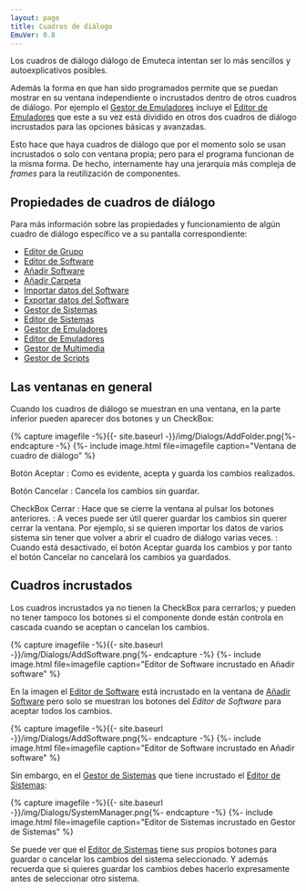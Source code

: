 ```yaml
---
layout: page
title: Cuadros de diálogo
EmuVer: 0.8
---
```


Los cuadros de diálogo diálogo de Emuteca intentan ser lo más sencillos y autoexplicativos posibles.

Además la forma en que han sido programados permite que se puedan mostrar en su ventana independiente o incrustados dentro de otros cuadros de diálogo. Por ejemplo el [Gestor de Emuladores](Dialogs/EmulatorManager) incluye el [Editor de Emuladores](Dialogs/EmulatorEditor) que este a su vez está dividido en otros dos cuadros de diálogo incrustados para las opciones básicas y avanzadas.

Esto hace que haya cuadros de diálogo que por el momento solo se usan incrustados o solo con ventana propia; pero para el programa funcionan de la misma forma. De hecho, internamente hay una jerarquía más compleja de *frames* para la reutilización de componentes.

## Propiedades de cuadros de diálogo ##

Para más información sobre las propiedades y funcionamiento de algún cuadro de diálogo específico ve a su pantalla correspondiente:

* [Editor de Grupo](Dialogs/GroupEditor)
* [Editor de Software](Dialogs/SoftwareEditor)
* [Añadir Software](Dialogs/AddSoftware)
* [Añadir Carpeta](Dialogs/AddFolder)
* [Importar datos del Software](Dialogs/ImportSoftData)
* [Exportar datos del Software](Dialogs/ExportSoftData)
* [Gestor de Sistemas](Dialogs/SystemManager)
* [Editor de Sistemas](Dialogs/SystemEditor)
* [Gestor de Emuladores](Dialogs/EmulatorManager)
* [Editor de Emuladores](Dialogs/EmulatorEditor)
* [Gestor de Multimedia](Dialogs/MediaManager)
* [Gestor de Scripts](Dialogs/ScriptsManager)

## Las ventanas en general ##

Cuando los cuadros de diálogo se muestran en una ventana, en la parte inferior pueden aparecer dos botones y un CheckBox:

{% capture imagefile -%}{{- site.baseurl -}}/img/Dialogs/AddFolder.png{%- endcapture -%}
{%- include image.html file=imagefile caption="Ventana de cuadro de diálogo" %}

Botón Aceptar
: Como es evidente, acepta y guarda los cambios realizados.

Botón Cancelar
: Cancela los cambios sin guardar.

CheckBox Cerrar
: Hace que se cierre la ventana al pulsar los botones anteriores.
: A veces puede ser útil querer guardar los cambios sin querer cerrar la ventana. Por ejemplo, si se quieren importar los datos de varios sistema sin tener que volver a abrir el cuadro de diálogo varias veces.
: Cuando está desactivado, el botón Aceptar guarda los cambios y por tanto el botón Cancelar no cancelará los cambios ya guardados.

## Cuadros incrustados ##

Los cuadros incrustados ya no tienen la CheckBox para cerrarlos; y pueden no tener tampoco los botones si el componente donde están controla en cascada cuando se aceptan o cancelan los cambios.

{% capture imagefile -%}{{- site.baseurl -}}/img/Dialogs/AddSoftware.png{%- endcapture -%}
{%- include image.html file=imagefile caption="Editor de Software incrustado en Añadir software" %}

En la imagen el [Editor de Software](Dialogs/SoftwareEditor) está incrustado en la ventana de [Añadir Software](Dialogs/AddSoftware) pero solo se muestran los botones del *Editor de Software* para aceptar todos los cambios.

{% capture imagefile -%}{{- site.baseurl -}}/img/Dialogs/AddSoftware.png{%- endcapture -%}
{%- include image.html file=imagefile caption="Editor de Software incrustado en Añadir software" %}

Sin embargo, en el [Gestor de Sistemas](Dialogs/SystemManager) que tiene incrustado el [Editor de Sistemas](Dialogs/SystemEditor):

{% capture imagefile -%}{{- site.baseurl -}}/img/Dialogs/SystemManager.png{%- endcapture -%}
{%- include image.html file=imagefile caption="Editor de Sistemas incrustado en Gestor de Sistemas" %}

Se puede ver que el [Editor de Sistemas](Dialogs/SystemEditor) tiene sus propios botones para guardar o cancelar los cambios del sistema seleccionado. Y además recuerda que si quieres guardar los cambios debes hacerlo expresamente antes de seleccionar otro sistema. 